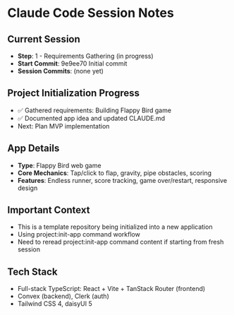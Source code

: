 # Claude Code Session Notes

## Current Session
- **Step**: 1 - Requirements Gathering (in progress)
- **Start Commit**: 9e9ee70 Initial commit
- **Session Commits**: (none yet)

## Project Initialization Progress
- ✅ Gathered requirements: Building Flappy Bird game
- ✅ Documented app idea and updated CLAUDE.md
- Next: Plan MVP implementation

## App Details
- **Type**: Flappy Bird web game
- **Core Mechanics**: Tap/click to flap, gravity, pipe obstacles, scoring
- **Features**: Endless runner, score tracking, game over/restart, responsive design

## Important Context
- This is a template repository being initialized into a new application
- Using project:init-app command workflow
- Need to reread project:init-app command content if starting from fresh session

## Tech Stack
- Full-stack TypeScript: React + Vite + TanStack Router (frontend)
- Convex (backend), Clerk (auth)
- Tailwind CSS 4, daisyUI 5